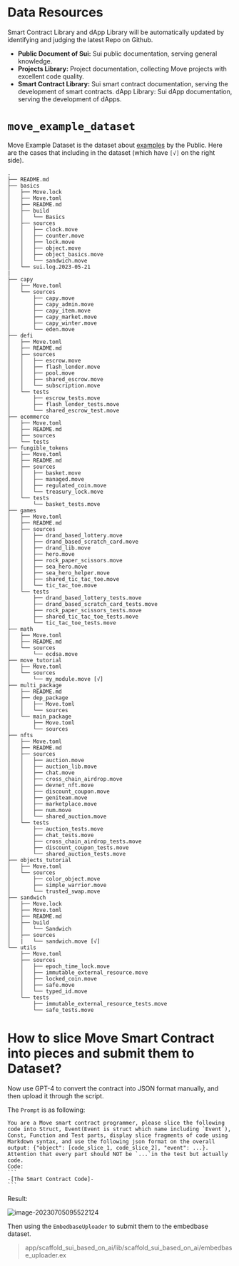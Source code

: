 # Data Resources

Smart Contract Library and dApp Library will be automatically updated by identifying and judging the latest Repo on Github.

* **Public Document of Sui:**  Sui public documentation, serving general knowledge.
* **Projects Library:** Project documentation, collecting Move projects with excellent code quality.
* **Smart Contract Library:** Sui smart contract documentation, serving the development of smart contracts. dApp Library: Sui dApp documentation, serving the development of dApps.

# `move_example_dataset`

Move Example Dataset is the dataset about [examples](https://github.com/MystenLabs/sui/tree/main/sui_programmability/examples) by the Public. Here are the cases that including in the dataset (which have `[√]` on the right side).

```
.
├── README.md
├── basics
│   ├── Move.lock
│   ├── Move.toml
│   ├── README.md
│   ├── build
│   │   └── Basics
│   ├── sources
│   │   ├── clock.move
│   │   ├── counter.move
│   │   ├── lock.move
│   │   ├── object.move
│   │   ├── object_basics.move
│   │   └── sandwich.move
│   └── sui.log.2023-05-21
|
├── capy
│   ├── Move.toml
│   └── sources
│       ├── capy.move
│       ├── capy_admin.move
│       ├── capy_item.move
│       ├── capy_market.move
│       ├── capy_winter.move
│       └── eden.move
├── defi
│   ├── Move.toml
│   ├── README.md
│   ├── sources
│   │   ├── escrow.move
│   │   ├── flash_lender.move
│   │   ├── pool.move
│   │   ├── shared_escrow.move
│   │   └── subscription.move
│   └── tests
│       ├── escrow_tests.move
│       ├── flash_lender_tests.move
│       └── shared_escrow_test.move
├── ecommerce
│   ├── Move.toml
│   ├── README.md
│   ├── sources
│   └── tests
├── fungible_tokens
│   ├── Move.toml
│   ├── README.md
│   ├── sources
│   │   ├── basket.move
│   │   ├── managed.move
│   │   ├── regulated_coin.move
│   │   └── treasury_lock.move
│   └── tests
│       └── basket_tests.move
├── games
│   ├── Move.toml
│   ├── README.md
│   ├── sources
│   │   ├── drand_based_lottery.move
│   │   ├── drand_based_scratch_card.move
│   │   ├── drand_lib.move
│   │   ├── hero.move
│   │   ├── rock_paper_scissors.move
│   │   ├── sea_hero.move
│   │   ├── sea_hero_helper.move
│   │   ├── shared_tic_tac_toe.move
│   │   └── tic_tac_toe.move
│   └── tests
│       ├── drand_based_lottery_tests.move
│       ├── drand_based_scratch_card_tests.move
│       ├── rock_paper_scissors_tests.move
│       ├── shared_tic_tac_toe_tests.move
│       └── tic_tac_toe_tests.move
├── math
│   ├── Move.toml
│   ├── README.md
│   └── sources
│       └── ecdsa.move
├── move_tutorial
│   ├── Move.toml
│   └── sources
│       └── my_module.move [√]
├── multi_package
│   ├── README.md
│   ├── dep_package
│   │   ├── Move.toml
│   │   └── sources
│   └── main_package
│       ├── Move.toml
│       └── sources
├── nfts
│   ├── Move.toml
│   ├── README.md
│   ├── sources
│   │   ├── auction.move
│   │   ├── auction_lib.move
│   │   ├── chat.move
│   │   ├── cross_chain_airdrop.move
│   │   ├── devnet_nft.move
│   │   ├── discount_coupon.move
│   │   ├── geniteam.move
│   │   ├── marketplace.move
│   │   ├── num.move
│   │   └── shared_auction.move
│   └── tests
│       ├── auction_tests.move
│       ├── chat_tests.move
│       ├── cross_chain_airdrop_tests.move
│       ├── discount_coupon_tests.move
│       └── shared_auction_tests.move
├── objects_tutorial
│   ├── Move.toml
│   └── sources
│       ├── color_object.move
│       ├── simple_warrior.move
│       └── trusted_swap.move
├── sandwich
│   ├── Move.lock
│   ├── Move.toml
│   ├── README.md
│   ├── build
│   │   └── Sandwich
│   ├── sources
│   |   └── sandwich.move [√]
└── utils
    ├── Move.toml
    ├── sources
    │   ├── epoch_time_lock.move
    │   ├── immutable_external_resource.move
    │   ├── locked_coin.move
    │   ├── safe.move
    │   └── typed_id.move
    └── tests
        ├── immutable_external_resource_tests.move
        └── safe_tests.move
```

# How to slice Move Smart Contract into pieces and submit them to Dataset?

Now use GPT-4 to convert the contract into JSON format manually, and then upload it through the script.

The `Prompt` is as following:

````
You are a Move smart contract programmer, please slice the following code into Struct, Event(Event is struct which name including `Event`), Const, Function and Test parts, display slice fragments of code using Markdown syntax, and use the following json format on the overall output: {"object": [code_slice_1, code_slice_2], "event": ...}. Attention that every part should NOT be `...`in the test but actually code.
Code:
```
-[The Smart Contract Code]-
```
````

Result: 

![image-20230705095522124](https://p.ipic.vip/2mc6ax.png)

Then using the `EmbedbaseUploader` to submit them to the embedbase dataset.

> app/scaffold_sui_based_on_ai/lib/scaffold_sui_based_on_ai/embedbase_uploader.ex

